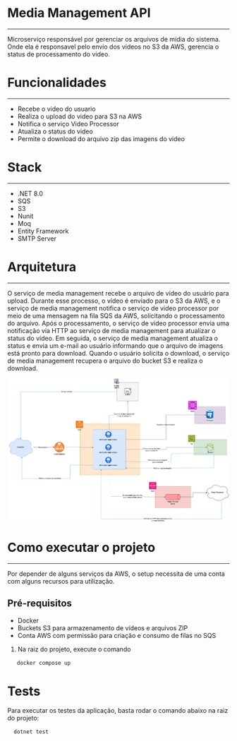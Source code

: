 # Media Management API
_____________________
Microserviço responsável por gerenciar os arquivos de mídia do sistema. Onde ela é responsavel
pelo envio dos videos no S3 da AWS, gerencia o status de processamento do video.

# Funcionalidades
___________________
- Recebe o video do usuario
- Realiza o upload do video para S3 na AWS
- Notifica o serviço Video Processor
- Atualiza o status do video
- Permite o download do arquivo zip das imagens do video

# Stack
_____________________
- .NET 8.0
- SQS
- S3
- Nunit
- Moq
- Entity Framework
- SMTP Server

# Arquitetura
_____________________
O serviço de media management recebe o arquivo de vídeo do usuário para upload. Durante esse processo, o vídeo é enviado para o S3 da AWS, e o serviço de media management notifica o serviço de video processor por meio de uma mensagem na fila SQS da AWS, solicitando o processamento do arquivo. Após o processamento, o serviço de video processor envia uma notificação via HTTP ao serviço de media management para atualizar o status do vídeo. Em seguida, o serviço de media management atualiza o status e envia um e-mail ao usuário informando que o arquivo de imagens está pronto para download. Quando o usuário solicita o download, o serviço de media management recupera o arquivo do bucket S3 e realiza o download.

![arquiretura_solucao](docs/images/arquitetura.png)

# Como executar o projeto
_____________________
Por depender de alguns serviços da AWS, o setup necessita de uma conta com alguns recursos para utilização.

## Pré-requisitos
- Docker
- Buckets S3 para armazenamento de vídeos e arquivos ZIP
- Conta AWS com permissão para criação e consumo de filas no SQS

1. Na raiz do projeto, execute o comando
```bash
   docker compose up
   ```

# Tests
Para executar os testes da aplicação, basta rodar o comando abaixo na raiz do projeto:

```bash 
  dotnet test
```